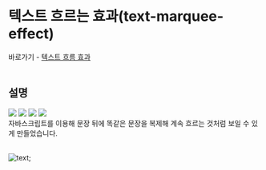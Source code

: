 # 텍스트 흐르는 효과(text-marquee-effect)

바로가기 - [텍스트 흐름 효과](https://jurin2.github.io/text-marquee-effect)
<br><br> 

## 설명
<img src="https://img.shields.io/badge/HTML5-d35836?style=flat-square&logo=HTML5&logoColor=white" /> <img src="https://img.shields.io/badge/CSS3-3272b0?style=flat-square&logo=CSS3&logoColor=white" /> <img src="https://img.shields.io/badge/JAVASCRIPT-f4df52?style=flat-square&logo=JAVASCRIPT&logoColor=black" /> <a href="https://github.com/jurin2/text-marquee-effect"><img src="https://img.shields.io/badge/GITHUB-171717?style=flat-square&logo=GITHUB&logoColor=white" /></a>
<br>
자바스크립트를 이용해 문장 뒤에 똑같은 문장을 복제해 계속 흐르는 것처럼 보일 수 있게 만들었습니다.
<br><br>


![text](https://user-images.githubusercontent.com/89722981/167867097-ba296f5a-141b-41e6-98ac-5bfe8f080002.gif);
